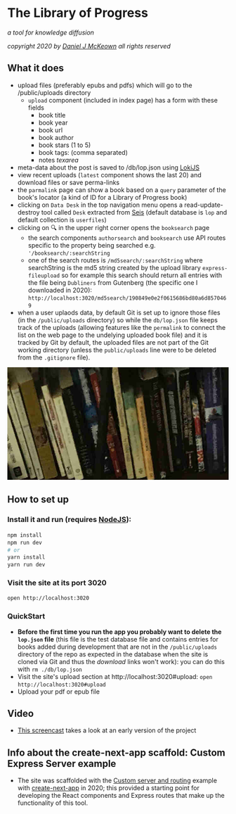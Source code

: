 # The Library of Progress

*a tool for knowledge diffusion*

*copyright 2020 by [Daniel J McKeown](https://danieljmckeown.com) all rights reserved*

## What it does

- upload files (preferably epubs and pdfs) which will go to the /public/uploads directory
  - `upload` component (included in index page) has a form with these fields
    * book title
    * book year
    * book url
    * book author 
    * book stars (1 to 5)
    * book tags: (comma separated)
    * notes *texarea*
- meta-data about the post is saved to /db/lop.json using [LokiJS](http://techfort.github.io/LokiJS/)
- view recent uploads (`latest` component shows the last 20) and download files or save perma-links
- the `parmalink` page can show a book based on a `query` parameter of the book's locator (a kind of ID for a Library of Progress book)
- clicking on `Data Desk` in the top navigation menu opens a read-update-destroy tool called `Desk` extracted from [Seis](https://github.com/pacificpelican/seis) (default database is `lop` and default collection is `userfiles`)
- clicking on 🔍 in the upper right corner opens the `booksearch` page
  - the search components `authorsearch` and `booksearch` use API routes specific to the property being searched e.g. `'/booksearch/:searchString`
  - one of the search routes is `/md5search/:searchString` where searchString is the md5 string created by the upload library `express-fileupload` so for example this search should return all entries with the file being `Dubliners` from Gutenberg (the specific one I downloaded in 2020): `http://localhost:3020/md5search/190849e0e2f0615686bd80a6d8570469`
- when a user uplaods data, by default Git is set up to ignore those files (in the `/public/uploads` directory) so while the `db/lop.json` file keeps track of the uploads (allowing features like the `permalink` to connect the list on the web page to the undelying uploaded book file) and it is tracked by Git by default, the uploaded files are not part of the Git working directory (unless the `public/uploads` line were to be deleted from the `.gitignore` file).

![bookshelf-image](./public/img/books.jpg)

## How to set up

### Install it and run (requires [NodeJS](https://nodejs.org/en/)):

```bash
npm install
npm run dev
# or
yarn install
yarn run dev
```

### Visit the site at its port 3020

```bash
open http://localhost:3020
```

### QuickStart

- **Before the first time you run the app you probably want to delete the `lop.json` file** (this file is the test database file and contains entries for books added during development that are not in the `/public/uploads` directory of the repo as expected in the database when the site is cloned via Git and thus the *download* links won't work): you can do this with `rm ./db/lop.json`
- Visit the site's upload section at http://localhost:3020#upload: `open http://localhost:3020#upload`
- Upload your pdf or epub file

## Video

- [This screencast](https://www.youtube.com/watch?v=_LOOBmu5-Ho&t=41s) takes a look at an early version of the project

## Info about the create-next-app scaffold: Custom Express Server example

* The site was scaffolded with the [Custom server and routing](https://github.com/zeit/next.js#custom-server-and-routing) example with [create-next-app](https://nextjs.org/blog/create-next-app) in 2020; this provided a starting point for developing the React components and Express routes that make up the functionality of this tool.
